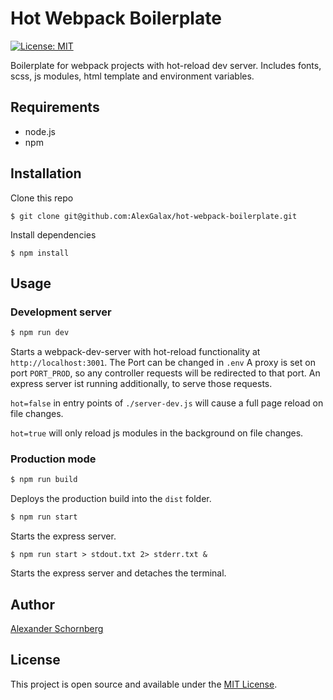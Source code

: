 # Hot Webpack Boilerplate
[![License: MIT](https://img.shields.io/badge/License-MIT-blue.svg)](https://opensource.org/licenses/MIT)

Boilerplate for webpack projects with hot-reload dev server. Includes fonts, scss, js modules, html template and environment variables.

## Requirements
- node.js
- npm

## Installation
Clone this repo
```shell
$ git clone git@github.com:AlexGalax/hot-webpack-boilerplate.git
```
Install dependencies
```shell
$ npm install
```

## Usage

### Development server
```bash
$ npm run dev
```
Starts a webpack-dev-server with hot-reload functionality at `http://localhost:3001`. The Port can be changed in `.env`
A proxy is set on port `PORT_PROD`, so any controller requests will be redirected to that port. An express server ist running additionally, to serve those requests.

`hot=false` in entry points of `./server-dev.js` will cause a full page reload on file changes.

`hot=true` will only reload js modules in the background on file changes.

### Production mode
```bash
$ npm run build
```
Deploys the production build into the `dist` folder.

```bash
$ npm run start
```
Starts the express server.

```shell
$ npm run start > stdout.txt 2> stderr.txt &
```
Starts the express server and detaches the terminal.


## Author
[Alexander Schornberg](https://www.alexgalax.com)

## License
This project is open source and available under the [MIT License](LICENSE).